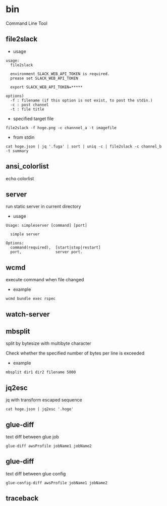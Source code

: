 # bin

Command Line Tool

## file2slack

- usage

```
usage:
  file2slack

  environment SLACK_WEB_API_TOKEN is required.
  prease set SLACK_WEB_API_TOKEN

  export SLACK_WEB_API_TOKEN=*****

options)
  -f : filename (if this option is not exist, to post the stdin.)
  -c : post channel
  -t : file title
```

- specified target file 

```
file2slack -f hoge.png -c channnel_a -t imagefile
```

- from stdin

```
cat hoge.json | jq '.fuga' | sort | uniq -c | file2slack -c channel_b -t summary
```

## ansi_colorlist

echo colorlist

## server

run static server in current directory

- usage

```
Usage: simpleserver [command] [port]

  simple server

Options:
  command(required),  [start|stop|restart]
  port,               server port.
```

## wcmd

execute command when file changed

- example 

```
wcmd bundle exec rspec
```

## watch-server

## mbsplit

split by bytesize with multibyte character

Check whether the specified number of bytes per line is exceeded

- example 

```
mbsplit dir1 dir2 filename 5000
```

## jq2esc

jq with transform escaped sequence

```
cat hoge.json | jq2esc '.hoge'
```

## glue-diff

text diff between glue job

```
glue-diff awsProfile jobName1 jobName2
```

## glue-diff

text diff between glue config

```
glue-config-diff awsProfile jobName1 jobName2
```

## traceback
